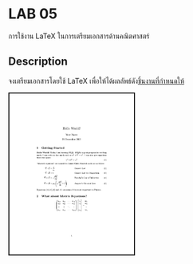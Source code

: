 # LAB 05

การใช้งาน LaTeX ในการเตรียมเอกสารด้านคณิตศาสตร์

## Description

จงเตรียมเอกสารโดยใช้ LaTeX เพื่อให้ได้ผลลัพธ์ดัง[ชิ้นงานที่กำหนดให้](./doc.pdf)

<img src="./doc.png" style="width:250px;border: 2px solid;">





